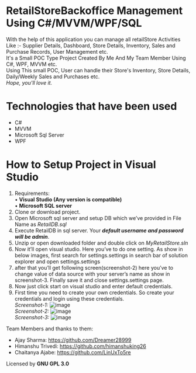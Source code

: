 # RetailStoreBackoffice Management Using C#/MVVM/WPF/SQL
With the help of this application you can manage all retailStore Activities Like :-   Supplier Details, Dashboard, Store Details, Inventory, Sales and Purchase Records, User Management etc.<br>
It's a Small POC Type Project Created By Me And My Team Member Using C#, WPF, MVVM etc.<br>
Using This small POC, User can handle their Store's Inventory, Store Details, Daily/Weekly Sales and Purchases etc.<br>
*Hope, you'll love it.*

# Technologies that have been used
- C#
- MVVM
- Microsoft Sql Server
- WPF

# How to Setup Project in Visual Studio
1)	Requirements:<br>
                •	**Visual Studio (Any version is compatible)** <br>
                •	**Microsoft SQL server**
2)	Clone or download project.
3)	Open Microsoft sql server and setup DB which we’ve provided in File Name as *RetailDB.sql*
4)	Execute RetailDB in sql server. Your ***default username and password will be admin***.
5)	Unzip or open downloaded folder and double click on *MyRetailStore.sln*
6)	Now it’ll open visual studio. Here you’ve to do one setting. As show in below images, first search for settings.settings in search bar of solution explorer and open     settings.settings
7)	after that you’ll get following screen(screenshot-2) here you’ve to change value of data source with your server’s name as show in screenshot-3. Finally save it and     close settings.settings page.
8)	Now just click start on visual studio and enter default credentials.
9)	First time you need to create your own credentials. So create your credentials and login using these credentials.
     <br>
     *Screenshot-1:* 
     ![image](https://user-images.githubusercontent.com/90641894/199454553-ef2974f0-338d-429f-ad36-abf5f2c8fbf3.png)
     <br>
     *Screenshot-2:* 
     ![image](https://user-images.githubusercontent.com/90641894/199454631-b81aff11-9910-4389-abaf-edf98adc960a.png)
     <br>
     *Screenshot-3:* 
     ![image](https://user-images.githubusercontent.com/90641894/199454821-e0023c6f-9e25-46cf-b09b-cff12dfba722.png)


Team Members and thanks to them:
- Ajay Sharma: https://github.com/Dreamer28999
- Himanshu Trivedi: https://github.com/himanshuking26
- Chaitanya Ajabe: https://github.com/LinUxTo5re

Licensed by **GNU GPL 3.0**


